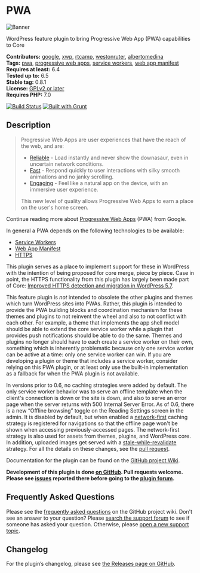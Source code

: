 # PWA

![Banner](.wordpress-org/banner-1544x500.png)

WordPress feature plugin to bring Progressive Web App (PWA) capabilities to Core

**Contributors:** [google](https://profiles.wordpress.org/google), [xwp](https://profiles.wordpress.org/xwp), [rtcamp](https://profiles.wordpress.org/rtcamp), [westonruter](https://profiles.wordpress.org/westonruter), [albertomedina](https://profiles.wordpress.org/albertomedina)  
**Tags:** [pwa](https://wordpress.org/plugins/tags/pwa), [progressive web apps](https://wordpress.org/plugins/tags/progressive-web-apps), [service workers](https://wordpress.org/plugins/tags/service-workers), [web app manifest](https://wordpress.org/plugins/tags/web-app-manifest)  
**Requires at least:** 6.4  
**Tested up to:** 6.5  
**Stable tag:** 0.8.1  
**License:** [GPLv2 or later](http://www.gnu.org/licenses/gpl-2.0.html)  
**Requires PHP:** 7.0

[![Build Status](https://github.com/GoogleChromeLabs/pwa-wp/workflows/Build,%20test%20&%20measure/badge.svg)](https://github.com/GoogleChromeLabs/pwa-wp/actions?query=branch%3Adevelop+workflow%3A%22Build%2C+test+%26+measure%22)
[![Built with Grunt](https://gruntjs.com/cdn/builtwith.svg)](http://gruntjs.com)

## Description

<blockquote cite="https://developers.google.com/web/progressive-web-apps/">
Progressive Web Apps are user experiences that have the reach of the web, and are:

<ul>
<li><a href="https://developers.google.com/web/progressive-web-apps/#reliable">Reliable</a> - Load instantly and never show the downasaur, even in uncertain network conditions.</li>
<li><a href="https://developers.google.com/web/progressive-web-apps/#fast">Fast</a> - Respond quickly to user interactions with silky smooth animations and no janky scrolling.</li>
<li><a href="https://developers.google.com/web/progressive-web-apps/#engaging">Engaging</a> - Feel like a natural app on the device, with an immersive user experience.</li>
</ul>

This new level of quality allows Progressive Web Apps to earn a place on the user's home screen.
</blockquote>

Continue reading more about [Progressive Web Apps](https://web.dev/progressive-web-apps/) (PWA) from Google.

In general a PWA depends on the following technologies to be available:

* [Service Workers](https://developer.mozilla.org/en-US/docs/Web/API/Service_Worker_API)
* [Web App Manifest](https://developer.mozilla.org/en-US/docs/Web/Manifest)
* [HTTPS](https://en.wikipedia.org/wiki/HTTPS)

This plugin serves as a place to implement support for these in WordPress with the intention of being proposed for core merge, piece by piece. Case in point, the HTTPS functionality from this plugin has largely been made part of Core: [Improved HTTPS detection and migration in WordPress 5.7](https://make.wordpress.org/core/2021/02/22/improved-https-detection-and-migration-in-wordpress-5-7/).

This feature plugin is _not_ intended to obsolete the other plugins and themes which turn WordPress sites into PWAs. Rather, this plugin is intended to provide the PWA building blocks and coordination mechanism for these themes and plugins to not reinvent the wheel and also to not conflict with each other. For example, a theme that implements the app shell model should be able to extend the core service worker while a plugin that provides push notifications should be able to do the same. Themes and plugins no longer should have to each create a service worker on their own, something which is inherently problematic because only one service worker can be active at a time: only one service worker can win. If you are developing a plugin or theme that includes a service worker, consider relying on this PWA plugin, or at least only use the built-in implementation as a fallback for when the PWA plugin is not available.

In versions prior to 0.6, no caching strategies were added by default. The only service worker behavior was to serve an offline template when the client's connection is down or the site is down, and also to serve an error page when the server returns with 500 Internal Server Error. As of 0.6, there is a new “Offline browsing” toggle on the Reading Settings screen in the admin. It is disabled by default, but when enabled a [network-first](https://web.dev/offline-cookbook/#network-falling-back-to-cache) caching strategy is registered for navigations so that the offline page won't be shown when accessing previously-accessed pages. The network-first strategy is also used for assets from themes, plugins, and WordPress core. In addition, uploaded images get served with a [stale-while-revalidate](https://web.dev/offline-cookbook/#stale-while-revalidate) strategy. For all the details on these changes, see the [pull request](https://github.com/GoogleChromeLabs/pwa-wp/pull/338).

Documentation for the plugin can be found on the [GitHub project Wiki](https://github.com/GoogleChromeLabs/pwa-wp/wiki).

**Development of this plugin is done [on GitHub](https://github.com/GoogleChromeLabs/pwa-wp). Pull requests welcome. Please see [issues](https://github.com/GoogleChromeLabs/pwa-wp/issues) reported there before going to the [plugin forum](https://wordpress.org/support/plugin/pwa).**

## Frequently Asked Questions

Please see the [frequently asked questions](https://github.com/GoogleChromeLabs/pwa-wp/wiki/FAQ) on the GitHub project wiki. Don't see an answer to your question? Please [search the support forum](https://wordpress.org/support/plugin/pwa/) to see if someone has asked your question. Otherwise, please [open a new support topic](https://wordpress.org/support/plugin/pwa/#new-post).

## Changelog

For the plugin’s changelog, please see [the Releases page on GitHub](https://github.com/GoogleChromeLabs/pwa-wp/releases).
